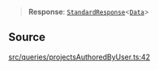 > **Response**: [`StandardResponse`](api%5Ctype-aliases%5CStandardResponse.md)\<[`Data`](api%5Cnamespaces%5Cqueries%5Cnamespaces%5CProjectsAuthoredByUser%5Ctype-aliases%5CData.md)\>

## Source

[src/queries/projectsAuthoredByUser.ts:42](https://github.com/bhavjitChauhan/khan-api/blob/214cc6672777162cd3ec638a3ad3a22f7fe37e04/src/queries/projectsAuthoredByUser.ts#L42)

